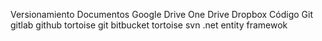 Versionamiento
    Documentos
        Google Drive
        One Drive
        Dropbox
    Código
        Git
            gitlab
            github
            tortoise git
            bitbucket
        tortoise svn
        .net
            entity framewok
